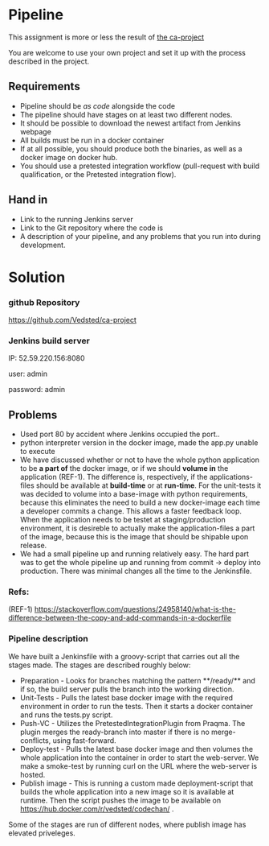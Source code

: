 # Pipeline

This assignment is more or less the result of [the ca-project](https://github.com/praqma-training/ca-project)

You are welcome to use your own project and set it up with the process described in the project.

## Requirements

* Pipeline should be _as code_ alongside the code
* The pipeline should have stages on at least two different nodes.
* It should be possible to download the newest artifact from Jenkins webpage
* All builds must be run in a docker container
* If at all possible, you should produce both the binaries, as well as a docker image on docker hub.
* You should use a pretested integration workflow (pull-request with build qualification, or the Pretested integration flow).

## Hand in

* Link to the running Jenkins server
* Link to the Git repository where the code is
* A description of your pipeline, and any problems that you run into during development.






# Solution

### github Repository
https://github.com/Vedsted/ca-project

### Jenkins build server
IP: 52.59.220.156:8080

user: admin

password: admin

## Problems
* Used port 80 by accident where Jenkins occupied the port..
* python interpreter version in the docker image, made the app.py unable to execute
* We have discussed whether or not to have the whole python application to be **a part of** the docker image, or if we should **volume in** the application (REF-1). The difference is, respectively, if the applications-files should be available at **build-time** or at **run-time**. For the unit-tests it was decided to volume into a base-image with python requirements, because this eliminates the need to build a new docker-image each time a developer commits a change. This allows a faster feedback loop. When the application needs to be testet at staging/production environment, it is desireble to actually make the application-files a part of the image, because this is the image that should be shipable upon release.
* We had a small pipeline up and running relatively easy. The hard part was to get the whole pipeline up and running from commit -> deploy into production. There was minimal changes all the time to the Jenkinsfile.

### Refs:

(REF-1) https://stackoverflow.com/questions/24958140/what-is-the-difference-between-the-copy-and-add-commands-in-a-dockerfile

### Pipeline description
We have built a Jenkinsfile with a groovy-script that carries out all the stages made. The stages are described roughly below:

* Preparation - Looks for branches matching the pattern \*\*/ready/\*\* and if so, the build server pulls the branch into the working direction.
* Unit-Tests - Pulls the latest base docker image with the required environment in order to run the tests. Then it starts a docker container and runs the tests.py script. 
* Push-VC - Utilizes the PretestedIntegrationPlugin from Praqma. The plugin merges the ready-branch into master if there is no merge-conflicts, using fast-forward.
* Deploy-test - Pulls the latest base docker image and then volumes the whole application into the container in order to start the web-server. We make a smoke-test by running curl on the URL where the web-server is hosted.
* Publish image - This is running a custom made deployment-script that builds the whole application into a new image so it is available at runtime. Then the script pushes the image to be available on https://hub.docker.com/r/vedsted/codechan/ .

Some of the stages are run of different nodes, where publish image has elevated priveleges.


